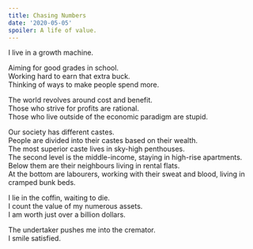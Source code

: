 ```yaml
---
title: Chasing Numbers
date: '2020-05-05'
spoiler: A life of value.
---
```


I live in a growth machine.

Aiming for good grades in school.<br />
Working hard to earn that extra buck.<br />
Thinking of ways to make people spend more.

The world revolves around cost and benefit.<br />
Those who strive for profits are rational.<br />
Those who live outside of the economic paradigm are stupid.

Our society has different castes.<br />
People are divided into their castes based on their wealth.<br />
The most superior caste lives in sky-high penthouses.<br />
The second level is the middle-income, staying in high-rise apartments.<br />
Below them are their neighbours living in rental flats.<br />
At the bottom are labourers, working with their sweat and blood, living in cramped bunk beds.

I lie in the coffin, waiting to die.<br />
I count the value of my numerous assets.<br />
I am worth just over a billion dollars.

The undertaker pushes me into the cremator.<br />
I smile satisfied.
